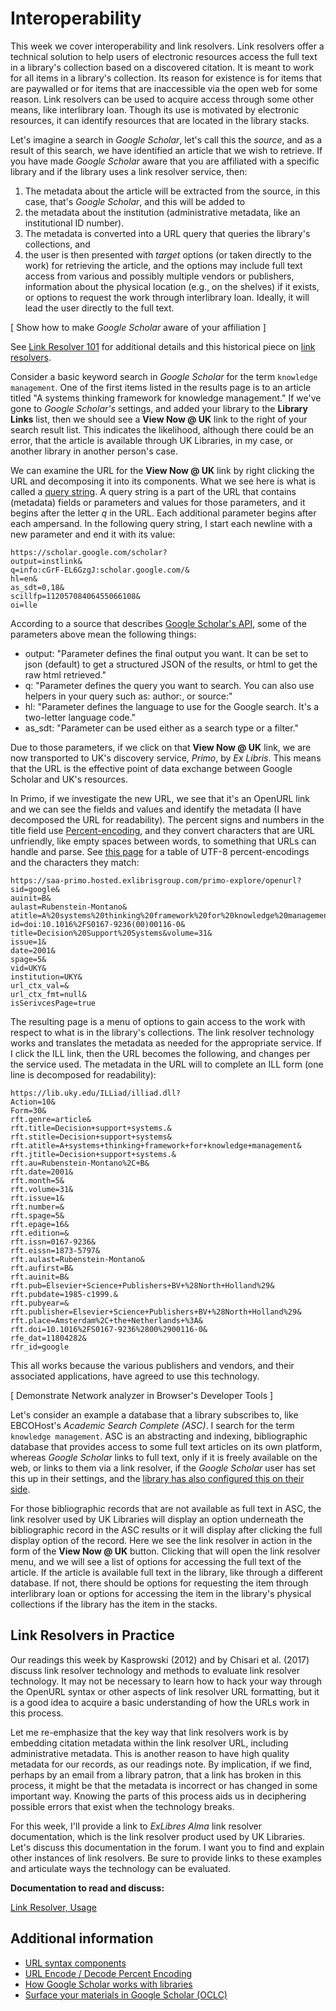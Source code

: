 # Interoperability

This week we cover interoperability and link resolvers. Link resolvers offer
a technical solution to help users of electronic resources access the full text
in a library's collection based on a discovered citation. It is meant to work
for all items in a library's collection. Its reason for existence is for items
that are paywalled or for items that are inaccessible via the open web for some
reason. Link resolvers can be used to acquire access through some other means,
like interlibrary loan. Though its use is motivated by electronic resources, it
can identify resources that are located in the library stacks.

Let's imagine a search in *Google Scholar*, let's call this the *source*, and
as a result of this search, we have identified an article that we wish to
retrieve. If you have made *Google Scholar* aware that you are affiliated with
a specific library and if the library uses a link resolver service, then:

1. The metadata about the article will be extracted from the source, in this
   case, that's *Google Scholar*, and this will be added to 
2. the metadata about the institution (administrative metadata, like an
   institutional ID number).
3. The metadata is converted into a URL query that queries the library's
   collections, and
4. the user is then presented with *target* options (or taken directly to the
   work) for retrieving the article, and the options may include full text
   access from various and possibly multiple vendors or publishers, information
   about the physical location (e.g., on the shelves) if it exists, or options
   to request the work through interlibrary loan. Ideally, it will lead the
   user directly to the full text.

[ Show how to make *Google Scholar* aware of your affiliation ]

See [Link Resolver 101][1] for additional details and this historical piece on
[link resolvers][2].

Consider a basic keyword search in *Google Scholar* for the term ``knowledge
management``. One of the first items listed in the results page is to an
article titled "A systems thinking framework for knowledge management." If
we've gone to *Google Scholar's* settings, and added your library to the
**Library Links** list, then we should see a **View Now @ UK** link to the
right of your search result list. This indicates the likelihood, although there
could be an error, that the article is available through UK Libraries, in my
case, or another library in another person's case.

We can examine the URL for the **View Now @ UK** link by right clicking the URL
and decomposing it into its components. What we see here is what is called
a [query string][3]. A query string is a part of the URL that contains
(metadata) fields or parameters and values for those parameters, and it begins
after the letter *q* in the URL. Each additional parameter begins after each
ampersand. In the following query string, I start each newline with a new
parameter and end it with its value:

```
https://scholar.google.com/scholar?
output=instlink&
q=info:cGrF-EL6GzgJ:scholar.google.com/&
hl=en&
as_sdt=0,18&
scillfp=11205708406455066108&
oi=lle
```

According to a source that describes [Google Scholar's API][10], some of the
parameters above mean the following things:

- output: "Parameter defines the final output you want. It can be set to json
  (default) to get a structured JSON of the results, or html to get the raw
  html retrieved."
- q: "Parameter defines the query you want to search. You can also use helpers
  in your query such as: author:, or source:"
- hl: "Parameter defines the language to use for the Google search. It's
  a two-letter language code."
- as_sdt: "Parameter can be used either as a search type or a filter."

Due to those parameters, if we click on that **View Now @ UK** link, we are now
transported to UK's discovery service, *Primo*, by *Ex Libris*. This means that
the URL is the effective point of data exchange between Google Scholar and UK's
resources.

In Primo, if we investigate the new URL, we see that it's an OpenURL link and
we can see the fields and values and identify the metadata (I have decomposed
the URL for readability). The percent signs and numbers in the title field use
[Percent-encoding][4], and they convert characters that are URL unfriendly,
like empty spaces between words, to something that URLs can handle and parse.
See [this page][5] for a table of UTF-8 percent-encodings and the characters
they match:

```
https://saa-primo.hosted.exlibrisgroup.com/primo-explore/openurl?
sid=google&
auinit=B&
aulast=Rubenstein-Montano&
atitle=A%20systems%20thinking%20framework%20for%20knowledge%20management&
id=doi:10.1016%2FS0167-9236(00)00116-0&
title=Decision%20Support%20Systems&volume=31&
issue=1&
date=2001&
spage=5&
vid=UKY&
institution=UKY&
url_ctx_val=&
url_ctx_fmt=null&
isSerivcesPage=true
```

The resulting page is a menu of options to gain access to the work with respect
to what is in the library's collections. The link resolver technology works and
translates the metadata as needed for the appropriate service. If I click the
ILL link, then the URL becomes the following, and changes per the service used.
The metadata in the URL will to complete an ILL form (one line is decomposed
for readability):

```
https://lib.uky.edu/ILLiad/illiad.dll?
Action=10&
Form=30&
rft.genre=article&
rft.title=Decision+support+systems.&
rft.stitle=Decision+support+systems&
rft.atitle=A+systems+thinking+framework+for+knowledge+management&
rft.jtitle=Decision+support+systems.&
rft.au=Rubenstein-Montano%2C+B&
rft.date=2001&
rft.month=5&
rft.volume=31&
rft.issue=1&
rft.number=&
rft.spage=5&
rft.epage=16&
rft.edition=&
rft.issn=0167-9236&
rft.eissn=1873-5797&
rft.aulast=Rubenstein-Montano&
rft.aufirst=B&
rft.auinit=B&
rft.pub=Elsevier+Science+Publishers+BV+%28North+Holland%29&
rft.pubdate=1985-c1999.&
rft.pubyear=&
rft.publisher=Elsevier+Science+Publishers+BV+%28North+Holland%29&
rft.place=Amsterdam%2C+the+Netherlands+%3A&
rft.doi=10.1016%2FS0167-9236%2800%2900116-0&
rfe_dat=11804282&
rfr_id=google
```

This all works because the various publishers and vendors, and their associated
applications, have agreed to use this technology.

[ Demonstrate Network analyzer in Browser's Developer Tools ]

Let's consider an example a database that a library subscribes to, like
EBCOHost's *Academic Search Complete (ASC)*. I search for the term ``knowledge
management``. ASC is an abstracting and indexing, bibliographic database that
provides access to some full text articles on its own platform, whereas *Google
Scholar* links to full text, only if it is freely available on the web, or
links to them via a link resolver, if the *Google Scholar* user has set this up
in their settings, and the [library has also configured this on their
side][11].

For those bibliographic records that are not available as full text in ASC, the
link resolver used by UK Libraries will display an option underneath the
bibliographic record in the ASC results or it will display after clicking the
full display option of the record. Here we see the link resolver in action in
the form of the **View Now @ UK** button. Clicking that will open the link
resolver menu, and we will see a list of options for accessing the full text of
the article. If the article is available full text in the library, like through
a different database. If not, there should be options for requesting the item
through interlibrary loan or options for accessing the item in the library's
physical collections if the library has the item in the stacks.

## Link Resolvers in Practice

Our readings this week by Kasprowski (2012) and by Chisari et al. (2017)
discuss link resolver technology and methods to evaluate link resolver
technology. It may not be necessary to learn how to hack your way through the
OpenURL syntax or other aspects of link resolver URL formatting, but it is
a good idea to acquire a basic understanding of how the URLs work in this
process.

Let me re-emphasize that the key way that link resolvers work is by embedding
citation metadata within the link resolver URL, including administrative
metadata. This is another reason to have high quality metadata for our records,
as our readings note. By implication, if we find, perhaps by an email from
a library patron, that a link has broken in this process, it might be that the
metadata is incorrect or has changed in some important way. Knowing the parts
of this process aids us in deciphering possible errors that exist when the technology breaks.

For this week, I'll provide a link to *ExLibres Alma* link resolver
documentation, which is the link resolver product used by UK Libraries. Let's
discuss this documentation in the forum. I want you to find and explain other
instances of link resolvers. Be sure to provide links to these examples and
articulate ways the technology can be evaluated.

**Documentation to read and discuss:**

[Link Resolver, Usage][6]

## Additional information

- [URL syntax components][7]
- [URL Encode / Decode Percent Encoding][8] 
- [How Google Scholar works with libraries][9]
- [Surface your materials in Google Scholar (OCLC)][12]

[1]:https://web.archive.org/web/20140419201741/http://lj.libraryjournal.com:80/2004/04/ljarchives/the-lure-of-linking/#LinkResolver
[2]:https://web.archive.org/web/20140419201741/http://lj.libraryjournal.com:80/2004/04/ljarchives/the-lure-of-linking/
[3]:https://en.wikipedia.org/wiki/Query_string
[4]:https://en.wikipedia.org/wiki/Percent-encoding
[5]:https://www.w3schools.com/tags/ref_urlencode.asp
[6]:https://knowledge.exlibrisgroup.com/Alma/Product_Materials/050Alma_FAQs/E-Resource_Management/Link_Resolver%2C_Usage
[7]:https://tools.ietf.org/html/rfc3986#page-16
[8]:https://www.url-encode-decode.com/
[9]:https://scholar.google.com/intl/en/scholar/libraries.html
[10]:https://serpapi.com/google-scholar-api
[11]:https://scholar.google.com/intl/en/scholar/libraries.html
[12]:https://help.oclc.org/Metadata_Services/WorldShare_Collection_Manager/Choose_your_Collection_Manager_workflow/Knowledge_base_collections/Use_collection_data_with_other_services/Surface_your_materials_in_Google_Scholar

